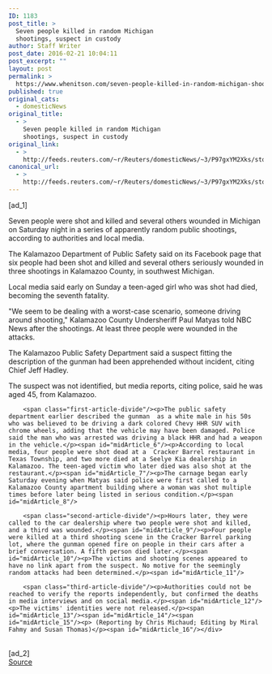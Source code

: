 ```yaml
---
ID: 1183
post_title: >
  Seven people killed in random Michigan
  shootings, suspect in custody
author: Staff Writer
post_date: 2016-02-21 10:04:11
post_excerpt: ""
layout: post
permalink: >
  https://www.whenitson.com/seven-people-killed-in-random-michigan-shootings-suspect-in-custody/
published: true
original_cats:
  - domesticNews
original_title:
  - >
    Seven people killed in random Michigan
    shootings, suspect in custody
original_link:
  - >
    http://feeds.reuters.com/~r/Reuters/domesticNews/~3/P97gxYM2Xks/story01.htm
canonical_url:
  - >
    http://feeds.reuters.com/~r/Reuters/domesticNews/~3/P97gxYM2Xks/story01.htm
---
```

 [ad_1]
<br><div id="articleText">
<span id="midArticle_start"/>

<span class="focusParagraph" readability="4"><p><span class="articleLocatio&lt;/span&gt;n">Seven people were shot and killed and several others wounded in Michigan on Saturday night in a series of apparently random public shootings, according to authorities and local media.</span></p></span><span id="midArticle_0"/><p>The Kalamazoo Department of Public Safety said on its Facebook page that six people had been shot and killed and several others seriously wounded in three shootings in Kalamazoo County, in southwest Michigan.</p><span id="midArticle_1"/><p>Local media said early on Sunday a teen-aged girl who was shot had died, becoming the seventh fatality.</p><span id="midArticle_2"/><p>"We seem to be dealing with a worst-case scenario, someone driving around shooting," Kalamazoo County Undersheriff Paul Matyas told NBC News after the shootings. At least three people were wounded in the attacks.</p><span id="midArticle_3"/><p>The Kalamazoo Public Safety Department said a suspect fitting the description of the gunman had been apprehended without incident, citing Chief Jeff Hadley.</p><span id="midArticle_4"/><p>The suspect was not identified, but media reports, citing police, said he was aged 45, from Kalamazoo.</p><span id="midArticle_5"/>
        
        <span class="first-article-divide"/><p>The public safety department earlier described the gunman  as a white male in his 50s who was believed to be driving a dark colored Chevy HHR SUV with chrome wheels, adding that the vehicle may have been damaged. Police said the man who was arrested was driving a black HHR and had a weapon in the vehicle.</p><span id="midArticle_6"/><p>According to local media, four people were shot dead at a  Cracker Barrel restaurant in Texas Township, and two more died at a Seelye Kia dealership in Kalamazoo. The teen-aged victim who later died was also shot at the restaurant.</p><span id="midArticle_7"/><p>The carnage began early Saturday evening when Matyas said police were first called to a Kalamazoo County apartment building where a woman was shot multiple times before later being listed in serious condition.</p><span id="midArticle_8"/>
        
        <span class="second-article-divide"/><p>Hours later, they were called to the car dealership where two people were shot and killed, and a third was wounded.</p><span id="midArticle_9"/><p>Four people were killed at a third shooting scene in the Cracker Barrel parking lot, where the gunman opened fire on people in their cars after a brief conversation. A fifth person died later.</p><span id="midArticle_10"/><p>The victims and shooting scenes appeared to have no link apart from the suspect. No motive for the seemingly random attacks had been determined.</p><span id="midArticle_11"/>
        
        <span class="third-article-divide"/><p>Authorities could not be reached to verify the reports independently, but confirmed the deaths in media interviews and on social media.</p><span id="midArticle_12"/><p>The victims' identities were not released.</p><span id="midArticle_13"/><span id="midArticle_14"/><span id="midArticle_15"/><p> (Reporting by Chris Michaud; Editing by Miral Fahmy and Susan Thomas)</p><span id="midArticle_16"/></div>
<br>[ad_2]
<br><a href="http://feeds.reuters.com/~r/Reuters/domesticNews/~3/P97gxYM2Xks/story01.htm">Source </a>